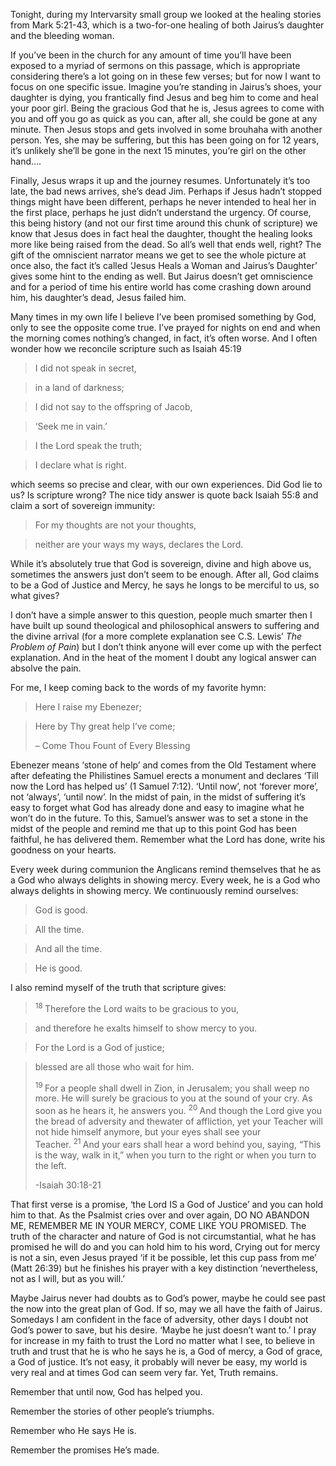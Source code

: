 Tonight, during my Intervarsity small group we looked at the healing stories from Mark 5:21-43, which is a two-for-one healing of both Jairus&#8217;s daughter and the bleeding woman.

If you&#8217;ve been in the church for any amount of time you&#8217;ll have been exposed to a myriad of sermons on this passage, which is appropriate considering there&#8217;s a lot going on in these few verses; but for now I want to focus on one specific issue. Imagine you&#8217;re standing in Jairus&#8217;s shoes, your daughter is dying, you frantically find Jesus and beg him to come and heal your poor girl. Being the gracious God that he is, Jesus agrees to come with you and off you go as quick as you can, after all, she could be gone at any minute. Then Jesus stops and gets involved in some brouhaha with another person. Yes, she may be suffering, but this has been going on for 12 years, it&#8217;s unlikely she&#8217;ll be gone in the next 15 minutes, you&#8217;re girl on the other hand&#8230;.

Finally, Jesus wraps it up and the journey resumes. Unfortunately it&#8217;s too late, the bad news arrives, she&#8217;s dead Jim. Perhaps if Jesus hadn&#8217;t stopped things might have been different, perhaps he never intended to heal her in the first place, perhaps he just didn&#8217;t understand the urgency. Of course, this being history (and not our first time around this chunk of scripture) we know that Jesus does in fact heal the daughter, thought the healing looks more like being raised from the dead. So all&#8217;s well that ends well, right? The gift of the omniscient narrator means we get to see the whole picture at once also, the fact it&#8217;s called &#8216;Jesus Heals a Woman and Jairus&#8217;s Daughter&#8217; gives some hint to the ending as well. But Jairus doesn&#8217;t get omniscience and for a period of time his entire world has come crashing down around him, his daughter&#8217;s dead, Jesus failed him.

Many times in my own life I believe I&#8217;ve been promised something by God, only to see the opposite come true. I&#8217;ve prayed for nights on end and when the morning comes nothing&#8217;s changed, in fact, it&#8217;s often worse. And I often wonder how we reconcile scripture such as Isaiah 45:19

> I did not speak in secret,

> in a land of darkness;

> I did not say to the offspring of Jacob,

> ‘Seek me in vain.’

> I the Lord speak the truth;

> I declare what is right.

which seems so precise and clear, with our own experiences. Did God lie to us? Is scripture wrong? The nice tidy answer is quote back Isaiah 55:8 and claim a sort of sovereign immunity:

> For my thoughts are not your thoughts,

> neither are your ways my ways, declares the Lord.

While it&#8217;s absolutely true that God is sovereign, divine and high above us, sometimes the answers just don&#8217;t seem to be enough. After all, God claims to be a God of Justice and Mercy, he says he longs to be merciful to us, so what gives?

I don&#8217;t have a simple answer to this question, people much smarter then I have built up sound theological and philosophical answers to suffering and the divine arrival (for a more complete explanation see C.S. Lewis&#8217; _The Problem of Pain_) but I don&#8217;t think anyone will ever come up with the perfect explanation. And in the heat of the moment I doubt any logical answer can absolve the pain.

For me, I keep coming back to the words of my favorite hymn:

> Here I raise my Ebenezer;

> Here by Thy great help I’ve come;
> 
> &#8211; Come Thou Fount of Every Blessing

Ebenezer means &#8216;stone of help&#8217; and comes from the Old Testament where after defeating the Philistines Samuel erects a monument and declares &#8216;Till now the Lord has helped us&#8217; (1 Samuel 7:12). &#8216;Until now&#8217;, not &#8216;forever more&#8217;, not &#8216;always&#8217;, &#8216;until now&#8217;. In the midst of pain, in the midst of suffering it&#8217;s easy to forget what God has already done and easy to imagine what he won&#8217;t do in the future. To this, Samuel&#8217;s answer was to set a stone in the midst of the people and remind me that up to this point God has been faithful, he has delivered them. Remember what the Lord has done, write his goodness on your hearts.

Every week during communion the Anglicans remind themselves that he as a God who always delights in showing mercy. Every week, he is a God who always delights in showing mercy. We continuously remind ourselves:

> God is good.

> All the time.

> And all the time.

> He is good.

I also remind myself of the truth that scripture gives:

> <sup>18 </sup>Therefore the Lord waits to be gracious to you,

> and therefore he exalts himself to show mercy to you.

> For the Lord is a God of justice;

> blessed are all those who wait for him.
> 
> <sup>19 </sup>For a people shall dwell in Zion, in Jerusalem; you shall weep no more. He will surely be gracious to you at the sound of your cry. As soon as he hears it, he answers you. <sup>20 </sup>And though the Lord give you the bread of adversity and thewater of affliction, yet your Teacher will not hide himself anymore, but your eyes shall see your Teacher. <sup>21 </sup>And your ears shall hear a word behind you, saying, “This is the way, walk in it,” when you turn to the right or when you turn to the left.
> 
> -Isaiah 30:18-21

That first verse is a promise, &#8216;the Lord IS a God of Justice&#8217; and you can hold him to that. As the Psalmist cries over and over again, DO NO ABANDON ME, REMEMBER ME IN YOUR MERCY, COME LIKE YOU PROMISED. The truth of the character and nature of God is not circumstantial, what he has promised he will do and you can hold him to his word, Crying out for mercy is not a sin, even Jesus prayed &#8216;if it be possible, let this cup pass from me&#8217; (Matt 26:39) but he finishes his prayer with a key distinction &#8216;nevertheless, not as I will, but as you will.&#8217;

Maybe Jairus never had doubts as to God&#8217;s power, maybe he could see past the now into the great plan of God. If so, may we all have the faith of Jairus. Somedays I am confident in the face of adversity, other days I doubt not God&#8217;s power to save, but his desire. &#8216;Maybe he just doesn&#8217;t want to.&#8217; I pray for increase in my faith to trust the Lord no matter what I see, to believe in truth and trust that he is who he says he is, a God of mercy, a God of grace, a God of justice. It&#8217;s not easy, it probably will never be easy, my world is very real and at times God can seem very far. Yet, Truth remains.

Remember that until now, God has helped you.

Remember the stories of other people&#8217;s triumphs.

Remember who He says He is.

Remember the promises He&#8217;s made.